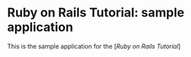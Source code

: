 # Ruby on Rails Tutorial: sample application

This is the sample application for the [*Ruby on Rails Tutorial*]